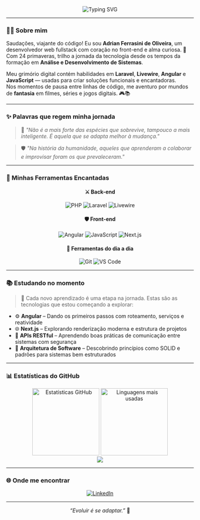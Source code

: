 <div align="center">
  <img src="https://readme-typing-svg.demolab.com?font=Fira+Code&size=22&duration=1500&pause=500&color=4169E1&center=true&vCenter=true&width=750&lines=Desenvolvedor+Fullstack;Laravel+%7C+Angular+%7C+JavaScript" alt="Typing SVG" />
</div>

---

### 🧙‍♂️ Sobre mim

Saudações, viajante do código! Eu sou **Adrian Ferrasini de Oliveira**, um desenvolvedor web fullstack com coração no front-end e alma curiosa. 🎯  
Com 24 primaveras, trilho a jornada da tecnologia desde os tempos da formação em **Análise e Desenvolvimento de Sistemas**.  

Meu grimório digital contém habilidades em **Laravel**, **Livewire**, **Angular** e **JavaScript** — usadas para criar soluções funcionais e encantadoras.  
Nos momentos de pausa entre linhas de código, me aventuro por mundos de **fantasia** em filmes, séries e jogos digitais. 🎮📚

---

### ✨ Palavras que regem minha jornada

> 🧭 *"Não é a mais forte das espécies que sobrevive, tampouco a mais inteligente. É aquela que se adapta melhor à mudança."*

> 🛡️ *"Na história da humanidade, aqueles que aprenderam a colaborar e improvisar foram os que prevaleceram."*

---

### 🧰 Minhas Ferramentas Encantadas

<div align="center">

#### ⚔️ Back-end

![PHP](https://img.shields.io/badge/PHP-777BB4?style=for-the-badge&logo=php&logoColor=white)
![Laravel](https://img.shields.io/badge/Laravel-F72C1F?style=for-the-badge&logo=laravel&logoColor=white)
![Livewire](https://img.shields.io/badge/Livewire-3498db?style=for-the-badge&logo=laravel)

#### 🛡️ Front-end

![Angular](https://img.shields.io/badge/Angular-DD0031?style=for-the-badge&logo=angular&logoColor=white)
![JavaScript](https://img.shields.io/badge/JavaScript-F7DF1E?style=for-the-badge&logo=javascript&logoColor=black)
![Next.js](https://img.shields.io/badge/Next.js-000000?style=for-the-badge&logo=next.js&logoColor=white)

#### 🧪 Ferramentas do dia a dia

![Git](https://img.shields.io/badge/Git-F05032?style=for-the-badge&logo=git&logoColor=white)
![VS Code](https://img.shields.io/badge/VSCode-007ACC?style=for-the-badge&logo=visual-studio-code&logoColor=white)

</div>

---

### 📚 Estudando no momento

> 🚀 Cada novo aprendizado é uma etapa na jornada. Estas são as tecnologias que estou começando a explorar:

- ⚙️ **Angular** – Dando os primeiros passos com roteamento, serviços e reatividade  
- 🌐 **Next.js** – Explorando renderização moderna e estrutura de projetos  
- 🔗 **APIs RESTful** – Aprendendo boas práticas de comunicação entre sistemas com segurança  
- 🧱 **Arquitetura de Software** – Descobrindo princípios como SOLID e padrões para sistemas bem estruturados

---

### 📊 Estatísticas do GitHub

<div align="center">
  <img height="180em" src="https://github-readme-stats.vercel.app/api?username=adrianf66&show_icons=true&theme=dracula&count_private=true&include_all_commits=true" alt="Estatísticas GitHub" />
  <img height="180em" src="https://github-readme-stats.vercel.app/api/top-langs/?username=adrianf66&layout=compact&langs_count=7&theme=dracula" alt="Linguagens mais usadas" />
</div>

<div align="center">
  <img src="https://streak-stats.demolab.com?user=adrianf66&theme=dracula&date_format=j%20M%5B%20Y%5D" />
</div>

---

### 🌐 Onde me encontrar

<div align="center">
  <a href="https://www.linkedin.com/in/adrian-ferrasini-de-oliveira-850802235" target="_blank">
    <img src="https://img.shields.io/badge/-LinkedIn-%230077B5?style=for-the-badge&logo=linkedin&logoColor=white" alt="LinkedIn" />
  </a>
</div>

---

<div align="center">
  <i>“Evoluir é se adaptar.”</i> 🔄  
</div>
